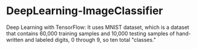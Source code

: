 # DeepLearning-ImageClassifier
Deep Learning with TensorFlow:
It uses MNIST dataset, which is a dataset that contains 60,000 training samples and 10,000 testing samples of hand-written and labeled digits, 0 through 9, so ten total "classes."
